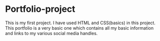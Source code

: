# Portfolio-project
This is my first project.
I have used HTML and CSS(basics) in this project. 
This portfolio is a very basic one which contains all my basic information and links to my various social media handles. 
